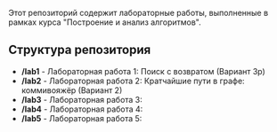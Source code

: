 Этот репозиторий содержит лабораторные работы, выполненные в рамках курса "Построение и анализ алгоритмов".

## Структура репозитория

- **/lab1** - Лабораторная работа 1: Поиск с возвратом (Вариант 3р)
- **/lab2** - Лабораторная работа 2: Кратчайшие пути в графе: коммивояжёр (Вариант 2)
- **/lab3** - Лабораторная работа 3: 
- **/lab4** - Лабораторная работа 4: 
- **/lab5** - Лабораторная работа 5: 